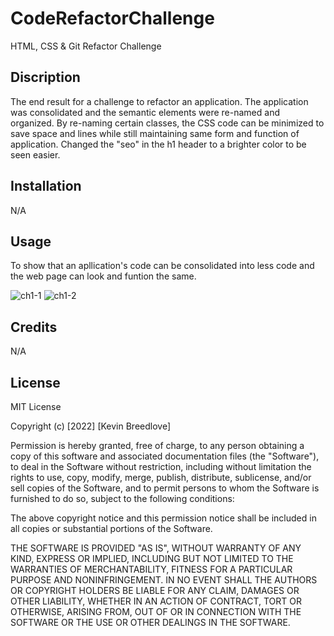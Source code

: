 # CodeRefactorChallenge
HTML, CSS &amp; Git Refactor Challenge

## Discription
 The end result for a challenge to refactor an application. The application was consolidated and the semantic elements were re-named and organized. By re-naming certain classes, the CSS code can be minimized to save space and lines while still maintaining same form and function of application. Changed the "seo" in the h1 header to a brighter color to be seen easier.


## Installation

N/A

## Usage
To show that an apllication's code can be consolidated into less code and the web page can look and funtion the same.

![ch1-1](https://user-images.githubusercontent.com/113393706/200449539-1288ddee-566c-464c-a771-abc114b2a8b8.png)
![ch1-2](https://user-images.githubusercontent.com/113393706/200449677-b816c8cb-08ec-44b4-957d-ac659c3ac679.png)

## Credits

N/A

## License

MIT License

Copyright (c) [2022] [Kevin Breedlove]

Permission is hereby granted, free of charge, to any person obtaining a copy
of this software and associated documentation files (the "Software"), to deal
in the Software without restriction, including without limitation the rights
to use, copy, modify, merge, publish, distribute, sublicense, and/or sell
copies of the Software, and to permit persons to whom the Software is
furnished to do so, subject to the following conditions:

The above copyright notice and this permission notice shall be included in all
copies or substantial portions of the Software.

THE SOFTWARE IS PROVIDED "AS IS", WITHOUT WARRANTY OF ANY KIND, EXPRESS OR
IMPLIED, INCLUDING BUT NOT LIMITED TO THE WARRANTIES OF MERCHANTABILITY,
FITNESS FOR A PARTICULAR PURPOSE AND NONINFRINGEMENT. IN NO EVENT SHALL THE
AUTHORS OR COPYRIGHT HOLDERS BE LIABLE FOR ANY CLAIM, DAMAGES OR OTHER
LIABILITY, WHETHER IN AN ACTION OF CONTRACT, TORT OR OTHERWISE, ARISING FROM,
OUT OF OR IN CONNECTION WITH THE SOFTWARE OR THE USE OR OTHER DEALINGS IN THE
SOFTWARE.
